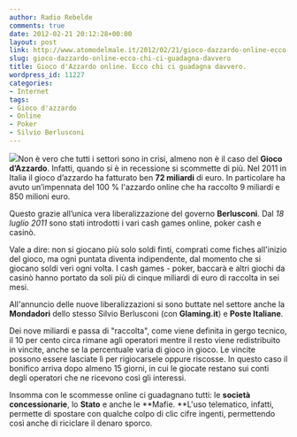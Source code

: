 ```yaml
---
author: Radio Rebelde
comments: true
date: 2012-02-21 20:12:28+00:00
layout: post
link: http://www.atomodelmale.it/2012/02/21/gioco-dazzardo-online-ecco-chi-ci-guadagna-davvero/
slug: gioco-dazzardo-online-ecco-chi-ci-guadagna-davvero
title: Gioco d'Azzardo online. Ecco chi ci guadagna davvero.
wordpress_id: 11227
categories:
- Internet
tags:
- Gioco d'azzardo
- Online
- Poker
- Silvio Berlusconi
---
```


![](http://www.atomodelmale.it/wp-content/uploads/2012/02/gioco-d-azzardo-300x200.jpg)Non è vero che tutti i settori sono in crisi, almeno non è il caso del **Gioco d’Azzardo**. Infatti, quando si è in recessione si scommette di più. Nel 2011 in Italia il gioco d’azzardo ha fatturato ben **72 miliardi** di euro. In particolare ha avuto un’impennata del 100 % l'azzardo online che ha raccolto 9 miliardi e 850 milioni euro.

Questo grazie all’unica vera liberalizzazione del governo **Berlusconi**. Dal _18 luglio 2011_ sono stati introdotti i vari cash games online, poker cash e casinò.

Vale a dire: non si giocano più solo soldi finti, comprati come fiches all'inizio del gioco, ma ogni puntata diventa indipendente, dal momento che si giocano soldi veri ogni volta. I cash games - poker, baccarà e altri giochi da casinò hanno portato da soli più di cinque miliardi di euro di raccolta in sei mesi.


All'annuncio delle nuove liberalizzazioni si sono buttate nel settore anche la **Mondadori** dello stesso Silvio Berlusconi (con **Glaming.it**) e **Poste Italiane**.

Dei nove miliardi e passa di "raccolta", come viene definita in gergo tecnico, il 10 per cento circa rimane agli operatori mentre il resto viene redistribuito in vincite, anche se la percentuale varia di gioco in gioco. Le vincite possono essere lasciate lì per rigiocarsele oppure riscosse. In questo caso il bonifico arriva dopo almeno 15 giorni, in cui le giocate restano sui conti degli operatori che ne ricevono così gli interessi.

Insomma con le scommesse online ci guadagnano tutti: le **società concessionarie**, lo **Stato** e anche le **Mafie. **L'uso telematico, infatti, permette di spostare con qualche colpo di clic cifre ingenti, permettendo così anche di riciclare il denaro sporco.
